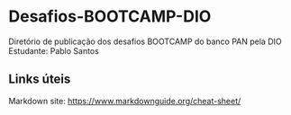 # Desafios-BOOTCAMP-DIO
Diretório de publicação dos desafios BOOTCAMP do banco PAN  pela DIO
Estudante: Pablo Santos
##  Links úteis
Markdown site: https://www.markdownguide.org/cheat-sheet/
